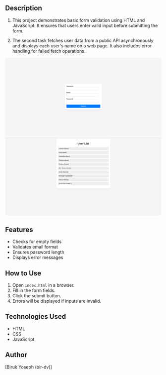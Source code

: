## Description  
1) This project demonstrates basic form validation using HTML and JavaScript. It ensures that users enter valid input before submitting the form. 

2) The second task fetches user data from a public API asynchronously and displays each user's name on a web page. It also includes error handling for failed fetch operations.

![Project Screenshot](/assets/registration_form.png)
![Project Screenshot](/assets/fetchUserData.png)


## Features  
- Checks for empty fields  
- Validates email format  
- Ensures password length  
- Displays error messages  

## How to Use  
1. Open `index.html` in a browser.  
2. Fill in the form fields.  
3. Click the submit button.  
4. Errors will be displayed if inputs are invalid.  

## Technologies Used  
- HTML  
- CSS  
- JavaScript  

## Author  
[Biruk Yoseph (bir-dv)]  
